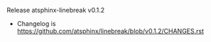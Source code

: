 Release atsphinx-linebreak v0.1.2

- Changelog is https://github.com/atsphinx/linebreak/blob/v0.1.2/CHANGES.rst
